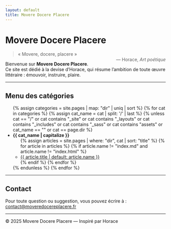 ```yaml
---
layout: default
title: Movere Docere Placere
---
```


# Movere Docere Placere

> « Movere, docere, placere »  
> <span style="float:right;">— Horace, *Art poétique*</span>

Bienvenue sur **Movere Docere Placere**.  
Ce site est dédié à la devise d’Horace, qui résume l’ambition de toute œuvre littéraire : émouvoir, instruire, plaire.

---

## Menu des catégories

<ul>
{% assign categories = site.pages | map: "dir" | uniq | sort %}
{% for cat in categories %}
  {% assign cat_name = cat | split: '/' | last %}
  {% unless cat == "/" or cat contains "_site" or cat contains "_layouts" or cat contains "_includes" or cat contains "_sass" or cat contains "assets" or cat_name == "" or cat == page.dir %}
    <li>
      <strong>{{ cat_name | capitalize }}</strong>
      <ul>
        {% assign articles = site.pages | where: "dir", cat | sort: "title" %}
        {% for article in articles %}
          {% if article.name != "index.md" and article.name != "index.html" %}
            <li><a href="{{ article.url }}">{{ article.title | default: article.name }}</a></li>
          {% endif %}
        {% endfor %}
      </ul>
    </li>
  {% endunless %}
{% endfor %}
</ul>

---

## Contact

Pour toute question ou suggestion, vous pouvez écrire à :  
[contact@moveredocereplacere.fr](mailto:contact@moveredocereplacere.fr)

---

© 2025 Movere Docere Placere — Inspiré par Horace